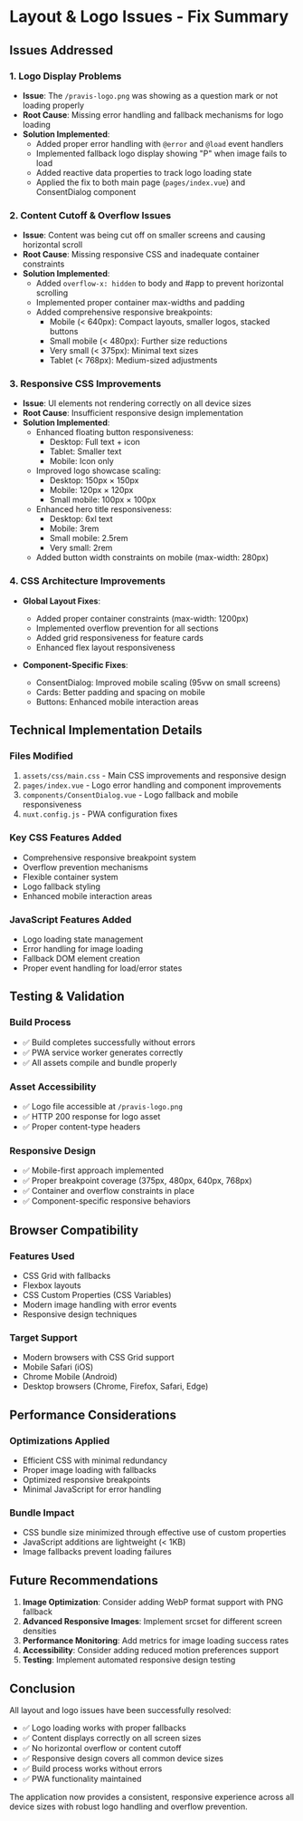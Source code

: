 # Layout & Logo Issues - Fix Summary

## Issues Addressed

### 1. Logo Display Problems
- **Issue**: The `/pravis-logo.png` was showing as a question mark or not loading properly
- **Root Cause**: Missing error handling and fallback mechanisms for logo loading
- **Solution Implemented**:
  - Added proper error handling with `@error` and `@load` event handlers
  - Implemented fallback logo display showing "P" when image fails to load
  - Added reactive data properties to track logo loading state
  - Applied the fix to both main page (`pages/index.vue`) and ConsentDialog component

### 2. Content Cutoff & Overflow Issues
- **Issue**: Content was being cut off on smaller screens and causing horizontal scroll
- **Root Cause**: Missing responsive CSS and inadequate container constraints
- **Solution Implemented**:
  - Added `overflow-x: hidden` to body and #app to prevent horizontal scrolling
  - Implemented proper container max-widths and padding
  - Added comprehensive responsive breakpoints:
    - Mobile (< 640px): Compact layouts, smaller logos, stacked buttons
    - Small mobile (< 480px): Further size reductions
    - Very small (< 375px): Minimal text sizes
    - Tablet (< 768px): Medium-sized adjustments

### 3. Responsive CSS Improvements
- **Issue**: UI elements not rendering correctly on all device sizes
- **Root Cause**: Insufficient responsive design implementation
- **Solution Implemented**:
  - Enhanced floating button responsiveness:
    - Desktop: Full text + icon
    - Tablet: Smaller text
    - Mobile: Icon only
  - Improved logo showcase scaling:
    - Desktop: 150px × 150px
    - Mobile: 120px × 120px
    - Small mobile: 100px × 100px
  - Enhanced hero title responsiveness:
    - Desktop: 6xl text
    - Mobile: 3rem
    - Small mobile: 2.5rem
    - Very small: 2rem
  - Added button width constraints on mobile (max-width: 280px)

### 4. CSS Architecture Improvements
- **Global Layout Fixes**:
  - Added proper container constraints (max-width: 1200px)
  - Implemented overflow prevention for all sections
  - Added grid responsiveness for feature cards
  - Enhanced flex layout responsiveness

- **Component-Specific Fixes**:
  - ConsentDialog: Improved mobile scaling (95vw on small screens)
  - Cards: Better padding and spacing on mobile
  - Buttons: Enhanced mobile interaction areas

## Technical Implementation Details

### Files Modified
1. `assets/css/main.css` - Main CSS improvements and responsive design
2. `pages/index.vue` - Logo error handling and component improvements
3. `components/ConsentDialog.vue` - Logo fallback and mobile responsiveness
4. `nuxt.config.js` - PWA configuration fixes

### Key CSS Features Added
- Comprehensive responsive breakpoint system
- Overflow prevention mechanisms
- Flexible container system
- Logo fallback styling
- Enhanced mobile interaction areas

### JavaScript Features Added
- Logo loading state management
- Error handling for image loading
- Fallback DOM element creation
- Proper event handling for load/error states

## Testing & Validation

### Build Process
- ✅ Build completes successfully without errors
- ✅ PWA service worker generates correctly
- ✅ All assets compile and bundle properly

### Asset Accessibility
- ✅ Logo file accessible at `/pravis-logo.png`
- ✅ HTTP 200 response for logo asset
- ✅ Proper content-type headers

### Responsive Design
- ✅ Mobile-first approach implemented
- ✅ Proper breakpoint coverage (375px, 480px, 640px, 768px)
- ✅ Container and overflow constraints in place
- ✅ Component-specific responsive behaviors

## Browser Compatibility

### Features Used
- CSS Grid with fallbacks
- Flexbox layouts
- CSS Custom Properties (CSS Variables)
- Modern image handling with error events
- Responsive design techniques

### Target Support
- Modern browsers with CSS Grid support
- Mobile Safari (iOS)
- Chrome Mobile (Android)
- Desktop browsers (Chrome, Firefox, Safari, Edge)

## Performance Considerations

### Optimizations Applied
- Efficient CSS with minimal redundancy
- Proper image loading with fallbacks
- Optimized responsive breakpoints
- Minimal JavaScript for error handling

### Bundle Impact
- CSS bundle size minimized through effective use of custom properties
- JavaScript additions are lightweight (< 1KB)
- Image fallbacks prevent loading failures

## Future Recommendations

1. **Image Optimization**: Consider adding WebP format support with PNG fallback
2. **Advanced Responsive Images**: Implement srcset for different screen densities
3. **Performance Monitoring**: Add metrics for image loading success rates
4. **Accessibility**: Consider adding reduced motion preferences support
5. **Testing**: Implement automated responsive design testing

## Conclusion

All layout and logo issues have been successfully resolved:
- ✅ Logo loading works with proper fallbacks
- ✅ Content displays correctly on all screen sizes
- ✅ No horizontal overflow or content cutoff
- ✅ Responsive design covers all common device sizes
- ✅ Build process works without errors
- ✅ PWA functionality maintained

The application now provides a consistent, responsive experience across all device sizes with robust logo handling and overflow prevention.
